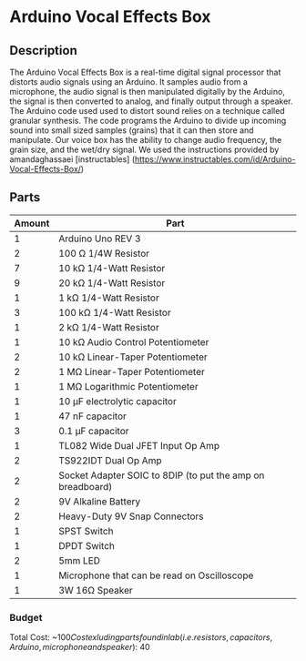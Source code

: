 # Arduino Vocal Effects Box

## Description 
The Arduino Vocal Effects Box is a real-time digital signal processor that distorts audio signals using an Arduino. It samples audio from a microphone, the audio signal is then manipulated digitally by the Arduino, the signal is then converted to analog, and finally output through a speaker. The Arduino code used used to distort sound relies on a technique called granular synthesis. The code programs the Arduino to divide up incoming sound into small sized samples (grains) that it can then store and manipulate.  Our voice box has the ability to change audio frequency, the grain size, and the wet/dry signal. We used the instructions provided by amandaghassaei [instructables] (https://www.instructables.com/id/Arduino-Vocal-Effects-Box/)

## Parts
Amount | Part
------------ | -------------
1 | Arduino Uno REV 3
2 | 100 Ω 1/4W Resistor
7 | 10 kΩ 1/4-Watt Resistor 
9 | 20 kΩ 1/4-Watt Resistor
1 | 1 kΩ 1/4-Watt Resistor 
3 | 100 kΩ 1/4-Watt Resistor
1 | 2 kΩ 1/4-Watt Resistor
1 | 10 kΩ Audio Control Potentiometer
2 | 10 kΩ Linear-Taper Potentiometer
2 | 1 MΩ Linear-Taper Potentiometer
1 | 1 MΩ Logarithmic Potentiometer
1 | 10 μF electrolytic capacitor
1 | 47 nF capacitor
3 | 0.1 μF capacitor
1 | TL082 Wide Dual JFET Input Op Amp
2 | TS922IDT Dual Op Amp
2 | Socket Adapter SOIC to 8DIP (to put the amp on breadboard)
2 | 9V Alkaline Battery
2 | Heavy-Duty 9V Snap Connectors
1 | SPST Switch
1 | DPDT Switch
2 | 5mm LED
1 | Microphone that can be read on Oscilloscope 
1 | 3W 16Ω Speaker

### Budget
Total Cost: ~$100  
Cost exluding parts found in lab (i.e. resistors, capacitors, Arduino, microphone and speaker): ~$40
